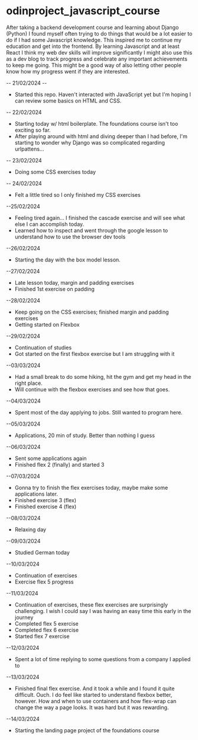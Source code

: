 # odinproject_javascript_course
After taking a backend development course and learning about Django (Python) I found myself often trying to do things that would be a lot easier to do if I had some Javascript knowledge. This inspired me to continue my education and get into the frontend. By learning Javascript and at least React I think my web dev skills will improve significantly
I might also use this as a dev blog to track progress and celebrate any important achievements to keep me going.
This might be a good way of also letting other people know how my progress went if they are interested.

-- 21/02/2024 --
- Started this repo. Haven't interacted with JavaScript yet but I'm hoping I can review some basics on HTML and CSS.

-- 22/02/2024
- Starting today w/ html boilerplate. The foundations course isn't too exciting so far.
- After playing around with html and diving deeper than I had before, I'm starting to wonder why Django was so complicated regarding urlpattens...

-- 23/02/2024
- Doing some CSS exercises today

-- 24/02/2024
- Felt a little tired so I only finished my CSS exercises

--25/02/2024
- Feeling tired again... I finished the cascade exercise and will see what
else I can accomplish today.
- Learned how to inspect and went through the google lesson to understand how
to use the browser dev tools

--26/02/2024
- Starting the day with the box model lesson.

--27/02/2024
- Late lesson today, margin and padding exercises
- Finished 1st exercise on padding

--28/02/2024
- Keep going on the CSS exercises; finished margin and padding exercises
- Getting started on Flexbox

--29/02/2024
- Continuation of studies
- Got started on the first flexbox exercise but I am struggling with it

--03/03/2024
- Had a small break to do some hiking, hit the gym and get my head in the
right place.
- Will continue with the flexbox exercises and see how that goes.

--04/03/2024
- Spent most of the day applying to jobs. Still wanted to program here.

--05/03/2024
- Applications, 20 min of study. Better than nothing I guess

--06/03/2024
- Sent some applications again
- Finished flex 2 (finally) and started 3

--07/03/2024
- Gonna try to finish the flex exercises today, maybe make some applications
later.
- Finished exercise 3 (flex)
- Finished exercise 4 (flex)

--08/03/2024
- Relaxing day

--09/03/2024
- Studied German today

--10/03/2024
- Continuation of exercises
- Exercise flex 5 progress

--11/03/2024
- Continuation of exercises, these flex exercises are surprisingly challenging. I wish I could say I was having an easy time this early in the journey
- Completed flex 5 exercise
- Completed flex 6 exercise
- Started flex 7 exercise

--12/03/2024
- Spent a lot of time replying to some questions from a company I applied to

--13/03/2024
- Finished final flex exercise. And it took a while and I found it quite difficult. Ouch. I do feel like started to understand flexbox better, however. How and when to use containers and how flex-wrap can change the way a page looks. It was hard but it was rewarding.

--14/03/2024
- Starting the landing page project of the foundations course